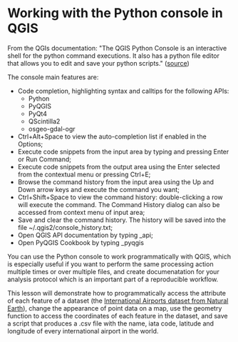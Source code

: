 # Working with the Python console in QGIS

From the QGIs documentation: "The QGIS Python Console is an interactive shell for the python command executions. It also has a python file editor that allows you to edit and save your python scripts." ([source](https://docs.qgis.org/2.18/en/docs/user_manual/plugins/python_console.html))

The console main features are:

- Code completion, highlighting syntax and calltips for the following APIs:
  - Python
  - PyQGIS
  - PyQt4
  - QScintilla2
  - osgeo-gdal-ogr
- Ctrl+Alt+Space to view the auto-completion list if enabled in the Options;
- Execute code snippets from the input area by typing and pressing Enter or Run Command;
- Execute code snippets from the output area using the Enter selected from the contextual menu or pressing Ctrl+E;
- Browse the command history from the input area using the Up and Down arrow keys and execute the command you want;
- Ctrl+Shift+Space to view the command history: double-clicking a row will execute the command. The Command History dialog can also be accessed from context menu of input area;
- Save and clear the command history. The history will be saved into the file ~/.qgis2/console_history.txt;
- Open QGIS API documentation by typing _api;
- Open PyQGIS Cookbook by typing _pyqgis

You can use the Python console to work programmatically with QGIS, which is especially useful if you want to perform the same processing action multiple times or over multiple files, and create documenatation for your analysis protocol which is an important part of a reproducible workflow. 

This lesson will demonstrate how to programmatically access the attribute of each feature of a dataset (the [International Airports dataset from Natural Earth](http://www.naturalearthdata.com/downloads/10m-cultural-vectors/airports/)), change the appearance of point data on a map, use the geometry function to access the coordinates of each feature in the dataset, and save a script that produces a .csv file with the name, iata code, latitude and longitude of every international airport in the world.

